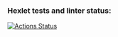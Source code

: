 ### Hexlet tests and linter status:
[![Actions Status](https://github.com/Decameron87/qa-engineer-project-84/workflows/hexlet-check/badge.svg)](https://github.com/Decameron87/qa-engineer-project-84/actions)
